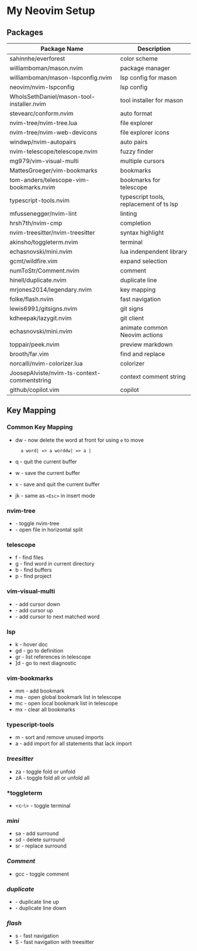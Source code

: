 # My Neovim Setup

## Packages

| Package Name                              | Description                             |
| ----------------------------------------- | --------------------------------------- |
| sahinnhe/everforest                       | color scheme                            |
| williamboman/mason.nvim                   | package manager                         |
| williamboman/mason-lspconfig.nvim         | lsp config for mason                    |
| neovim/nvim-lspconfig                     | lsp config                              |
| WhoIsSethDaniel/mason-tool-installer.nvim | tool installer for mason                |
| stevearc/conform.nvim                     | auto format                             |
| nvim-tree/nvim-tree.lua                   | file explorer                           |
| nvim-tree/nvim-web-devicons               | file explorer icons                     |
| windwp/nvim-autopairs                     | auto pairs                              |
| nvim-telescope/telescope.nvim             | fuzzy finder                            |
| mg979/vim-visual-multi                    | multiple cursors                        |
| MattesGroeger/vim-bookmarks               | bookmarks                               |
| tom-anders/telescope-vim-bookmarks.nvim   | bookmarks for telescope                 |
| typescript-tools.nvim                     | typescript tools, replacement of ts lsp |
| mfussenegger/nvim-lint                    | linting                                 |
| hrsh7th/nvim-cmp                          | completion                              |
| nvim-treesitter/nvim-treesitter           | syntax highlight                        |
| akinsho/toggleterm.nvim                   | terminal                                |
| echasnovski/mini.nvim                     | lua indenpendent library                |
| gcmt/wildfire.vim                         | expand selection                        |
| numToStr/Comment.nvim                     | comment                                 |
| hinell/duplicate.nvim                     | duplicate line                          |
| mrjones2014/legendary.nvim                | key mapping                             |
| folke/flash.nvim                          | fast navigation                         |
| lewis6991/gitsigns.nvim                   | git signs                               |
| kdheepak/lazygit.nvim                     | git client                              |
| echasnovski/mini.nvim                     | animate common Neovim actions           |
| toppair/peek.nvim                         | preview markdown                        |
| brooth/far.vim                            | find and replace                        |
| norcalli/nvim-colorizer.lua               | colorizer                               |
| JoosepAlviste/nvim-ts-context-commentstring | context comment string                |
| github/copilot.vim                        | copilot                                 |

## Key Mapping

### **Common Key Mapping**

- dw - now delete the word at front for using `e` to move

        a word| => a worddw| => a |

- <leader>q - quit the current buffer
- <leader>w - save the current buffer
- <leader>x - save and quit the current buffer

- jk - same as `<Esc>` in insert mode

### **nvim-tree**

- <c-t> - toggle nvim-tree
- <c-v> - open file in horizontal split

### **telescope**

- <leader>f - find files
- <leader>g - find word in current directory
- <leader>b - find buffers
- <leader>p - find project

### **vim-visual-multi**

- <c-j> - add cursor down
- <c-k> - add cursor up
- <c-n> - add cursor to next matched word

### **lsp**

- <leader>k - hover doc
- gd - go to definition
- gr - list references in telescope
- ]d - go to next diagnostic

### **vim-bookmarks**

- mm - add bookmark
- ma - open global bookmark list in telescope
- mc - open local bookmark list in telescope
- mx - clear all bookmarks

### **typescript-tools**

- <leader>m - sort and remove unused imports
- <leader>a - add import for all statements that lack import

### **_treesitter_**

- za - toggle fold or unfold
- zA - toggle fold all or unfold all

### **\*toggleterm**

- <c-\\> - toggle terminal

### **_mini_**

- sa - add surround
- sd - delete surround
- sr - replace surround

### **_Comment_**

- gcc - toggle comment

### **_duplicate_**

- <C-S-A-Up> - duplicate line up
- <C-S-A-Down> - duplicate line down

### **_flash_**

- s - fast navigation
- S - fast navigation with treesitter

